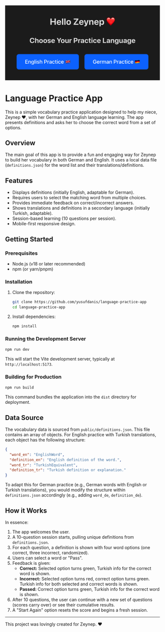 ![Language Practice App Landing Page](images/landing_page.png)

# Language Practice App

This is a simple vocabulary practice application designed to help my niece, Zeynep ❤️, with her German and English language learning. The app presents definitions and asks her to choose the correct word from a set of options.

## Overview

The main goal of this app is to provide a fun and engaging way for Zeynep to build her vocabulary in both German and English. It uses a local data file (`definitions.json`) for the word list and their translations/definitions.

## Features

*   Displays definitions (initially English, adaptable for German).
*   Requires users to select the matching word from multiple choices.
*   Provides immediate feedback on correct/incorrect answers.
*   Shows translations and definitions in a secondary language (initially Turkish, adaptable).
*   Session-based learning (10 questions per session).
*   Mobile-first responsive design.

## Getting Started

### Prerequisites

*   Node.js (v18 or later recommended)
*   npm (or yarn/pnpm)

### Installation

1.  Clone the repository:
    ```bash
    git clone https://github.com/yusufdanis/language-practice-app
    cd language-practice-app
    ```
2.  Install dependencies:
    ```bash
    npm install
    ```

### Running the Development Server

```bash
npm run dev
```

This will start the Vite development server, typically at `http://localhost:5173`.

### Building for Production

```bash
npm run build
```

This command bundles the application into the `dist` directory for deployment.

## Data Source

The vocabulary data is sourced from `public/definitions.json`. This file contains an array of objects. For English practice with Turkish translations, each object has the following structure:

```json
{
  "word_en": "EnglishWord",
  "definition_en": "English definition of the word.",
  "word_tr": "TurkishEquivalent",
  "definition_tr": "Turkish definition or explanation."
}
```

To adapt this for German practice (e.g., German words with English or Turkish translations), you would modify the structure within `definitions.json` accordingly (e.g., adding `word_de`, `definition_de`).

## How it Works

In essence:
1.  The app welcomes the user.
2.  A 10-question session starts, pulling unique definitions from `definitions.json`.
3.  For each question, a definition is shown with four word options (one correct, three incorrect, randomized).
4.  Users can select a word or "Pass".
5.  Feedback is given:
    *   **Correct:** Selected option turns green, Turkish info for the correct word is shown.
    *   **Incorrect:** Selected option turns red, correct option turns green. Turkish info for both selected and correct words is shown.
    *   **Passed:** Correct option turns green, Turkish info for the correct word is shown.
6.  After 10 questions, the user can continue with a new set of questions (scores carry over) or see their cumulative results.
7.  A "Start Again" option resets the score and begins a fresh session.


---

This project was lovingly created for Zeynep. ❤️
